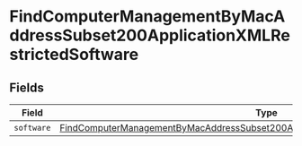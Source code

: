 # FindComputerManagementByMacAddressSubset200ApplicationXMLRestrictedSoftware


## Fields

| Field                                                                                                                                                                                                 | Type                                                                                                                                                                                                  | Required                                                                                                                                                                                              | Description                                                                                                                                                                                           |
| ----------------------------------------------------------------------------------------------------------------------------------------------------------------------------------------------------- | ----------------------------------------------------------------------------------------------------------------------------------------------------------------------------------------------------- | ----------------------------------------------------------------------------------------------------------------------------------------------------------------------------------------------------- | ----------------------------------------------------------------------------------------------------------------------------------------------------------------------------------------------------- |
| `software`                                                                                                                                                                                            | [FindComputerManagementByMacAddressSubset200ApplicationXMLRestrictedSoftwareSoftware](../../models/operations/findcomputermanagementbymacaddresssubset200applicationxmlrestrictedsoftwaresoftware.md) | :heavy_minus_sign:                                                                                                                                                                                    | N/A                                                                                                                                                                                                   |